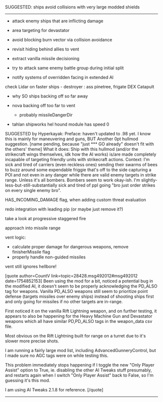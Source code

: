 SUGGESTED: ships avoid collisions with very large modded shields

----------------------------------------------------------------

- attack enemy ships that are inflicting damage

- area targeting for devastator

- avoid blocking burn vector via collision avoidance

- revisit hiding behind allies to vent

- extract vanilla missile decisioning

- try to attack same enemy battle group during initial split

- notify systems of overridden facing in extended AI

check Lidar on faster ships - destroyer : ass pinetree, frigate DEX Catapult

- why SO ships backing off so far away
- nova backing off too far to vent
    - probably missileDangerDir

- tahlan shipworks hel hound module has speed 0

SUGGESTED by Hyperkayak:
Preface: haven't updated to .98 yet.
I know this is mainly for maneuvering and guns,
BUT
Another 0pt hullmod suggestion.
[name pending, because "just *** GO already" doesn't fit with the others' theme]
What it does: Ship with this hullmod (and/or the strikecraft wings themselves, idk how the AI works) is/are made completely incapable of targeting friendly units with strikecraft actions.
Context: I'm sick and tired of carriers (even reckless ones) sending their swarms of bees to buzz around some expendable friggie that's off to the side capturing a POI and not even in any danger while there are valid enemy targets in strike range. Unless it's all bombers. Bombers seem to work okay-ish.
I'm slightly-less-but-still-substantially sick and tired of ppl going "bro just order strikes on every single enemy bro".


HAS_INCOMING_DAMAGE flag, when adding custom threat evaluation

redo integration with leading pip (or maybe just remove it?)

take a look at progressive staggered fire

approach into missile range

vent logic:
  - calculate proper damage for dangerous weapons, remove finisherMissile flag
  - properly handle non-guided missiles
    
vent still ignores hellbore!


[quote author=CountV link=topic=28428.msg492012#msg492012 date=1754852153]
Been using the mod for a bit, noticed a potential bug in the modified AI, it doesn't seem to be properly acknowledging the PD_ALSO tag for weapons. Vanilla PD_ALSO weapons still seem to prioritize point defense (targets missiles over enemy ships) instead of shooting ships first and only going for missiles if no other targets are in-range.

First noticed it on the vanilla Rift Lightning weapon, and on further testing, it appears to also be happening for the Heavy Machine Gun and Devastator weapons which all have similar PD,PD_ALSO tags in the weapon_data csv file.

Most obvious on the Rift Lightning built for range on a turret due to it's slower more precise shots.

I am running a fairly large mod list, including AdvancedGunneryControl, but I made sure no AGC tags were on while testing this.

This problem immediately stops happening if I toggle the new "Only Player Assist" option to True, ie. disabling the other AI Tweaks stuff presumably, and restarts again when I switch "Only Player Assist" back to False, so I'm guessing it's this mod.

I am using AI Tweaks 2.1.8 for reference.
[/quote]

----------------------------------------------------------------

